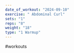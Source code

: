 ```yaml
---
date_of_workout: "2024-09-10"
exercise: " Abdominal Curl"
sets: "1"
reps: "8"
weight: "18"
type: "1 Warmup"
---
```

#workouts